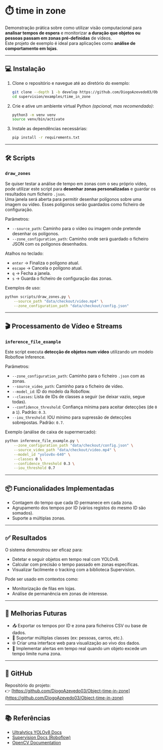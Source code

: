 # ⏱️ time in zone

Demonstração prática sobre como utilizar visão computacional para **analisar tempos de espera** e monitorizar **a duração que objetos ou pessoas passam em zonas pré-definidas** de vídeos.  
Este projeto de exemplo é ideal para aplicações como **análise de comportamento em lojas**.

---

## 💻 Instalação

1. Clone o repositório e navegue até ao diretório do exemplo:

   ```bash
   git clone --depth 1 -b develop https://github.com/DiogoAzevedo03/Object-time-in-zone.git
   cd supervision/examples/time_in_zone
   ```

2. Crie e ative um ambiente virtual Python *(opcional, mas recomendado)*:

   ```bash
   python3 -m venv venv
   source venv/bin/activate
   ```

3. Instale as dependências necessárias:

   ```bash
   pip install -r requirements.txt
   ```

---

## 🛠 Scripts

### `draw_zones`

Se quiser testar a análise de tempo em zonas com o seu próprio vídeo, pode utilizar este script para **desenhar zonas personalizadas** e guardar os resultados num ficheiro `.json`.  
Uma janela será aberta para permitir desenhar polígonos sobre uma imagem ou vídeo. Esses polígonos serão guardados como ficheiro de configuração.

Parâmetros:

- `--source_path`: Caminho para o vídeo ou imagem onde pretende desenhar os polígonos.
- `--zone_configuration_path`: Caminho onde será guardado o ficheiro JSON com os polígonos desenhados.

Atalhos no teclado:

- `enter` → Finaliza o polígono atual.
- `escape` → Cancela o polígono atual.
- `q` → Fecha a janela.
- `s` → Guarda o ficheiro de configuração das zonas.

Exemplos de uso:

```bash
python scripts/draw_zones.py \
    --source_path "data/checkout/video.mp4" \
    --zone_configuration_path "data/checkout/config.json"
```

---

## 🎬 Processamento de Vídeo e Streams

### `inference_file_example`

Este script executa **detecção de objetos num vídeo** utilizando um modelo Roboflow Inference.

Parâmetros:

- `--zone_configuration_path`: Caminho para o ficheiro `.json` com as zonas.
- `--source_video_path`: Caminho para o ficheiro de vídeo.
- `--model_id`: ID do modelo da Roboflow.
- `--classes`: Lista de IDs de classes a seguir (se deixar vazio, segue todas).
- `--confidence_threshold`: Confiança mínima para aceitar detecções (de `0` a `1`). Padrão: `0.3`.
- `--iou_threshold`: IOU mínimo para supressão de detecções sobrepostas. Padrão: `0.7`.

Exemplo (análise de caixa de supermercado):

```bash
python inference_file_example.py \
    --zone_configuration_path "data/checkout/config.json" \
    --source_video_path "data/checkout/video.mp4" \
    --model_id "yolov8x-640" \
    --classes 0 \
    --confidence_threshold 0.3 \
    --iou_threshold 0.7
```

---

## 📦 Funcionalidades Implementadas

- Contagem do tempo que cada ID permanece em cada zona.
- Agrupamento dos tempos por ID (vários registos do mesmo ID são somados).
- Suporte a múltiplas zonas.

---

## ✅ Resultados

O sistema demonstrou ser eficaz para:

- Detetar e seguir objetos em tempo real com YOLOv8.
- Calcular com precisão o tempo passado em zonas específicas.
- Visualizar facilmente o tracking com a biblioteca Supervision.

Pode ser usado em contextos como:

- Monitorização de filas em lojas.
- Análise de permanência em zonas de interesse.

---

## 🔮 Melhorias Futuras

- 📤 Exportar os tempos por ID e zona para ficheiros CSV ou base de dados.  
- 🧠 Suportar múltiplas classes (ex: pessoas, carros, etc.).  
- 🌐 Criar uma interface web para visualização ao vivo dos dados.  
- 🚨 Implementar alertas em tempo real quando um objeto excede um tempo limite numa zona.

---

## 🔗 GitHub

Repositório do projeto:  
👉 [https://github.com/DiogoAzevedo03/Object-time-in-zone](https://github.com/DiogoAzevedo03/Object-time-in-zone)

---

## 📚 Referências

- [Ultralytics YOLOv8 Docs](https://docs.ultralytics.com)
- [Supervision Docs (Roboflow)](https://github.com/roboflow/supervision)
- [OpenCV Documentation](https://docs.opencv.org)